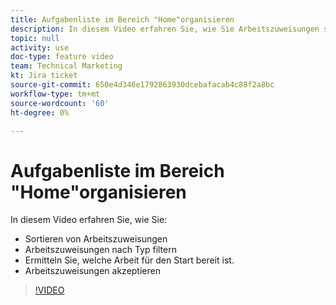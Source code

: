 ```yaml
---
title: Aufgabenliste im Bereich "Home"organisieren
description: In diesem Video erfahren Sie, wie Sie Arbeitszuweisungen sortieren, Zuweisungen nach Typ filtern, Aufgaben identifizieren, die startbereit sind, und Arbeitszuweisungen akzeptieren.
topic: null
activity: use
doc-type: feature video
team: Technical Marketing
kt: Jira ticket
source-git-commit: 650e4d346e1792863930dcebafacab4c88f2a8bc
workflow-type: tm+mt
source-wordcount: '60'
ht-degree: 0%

---
```


# Aufgabenliste im Bereich &quot;Home&quot;organisieren

In diesem Video erfahren Sie, wie Sie:

* Sortieren von Arbeitszuweisungen
* Arbeitszuweisungen nach Typ filtern
* Ermitteln Sie, welche Arbeit für den Start bereit ist.
* Arbeitszuweisungen akzeptieren

>[!VIDEO](https://video.tv.adobe.com/v/335099/?quality=12&learn=on)
